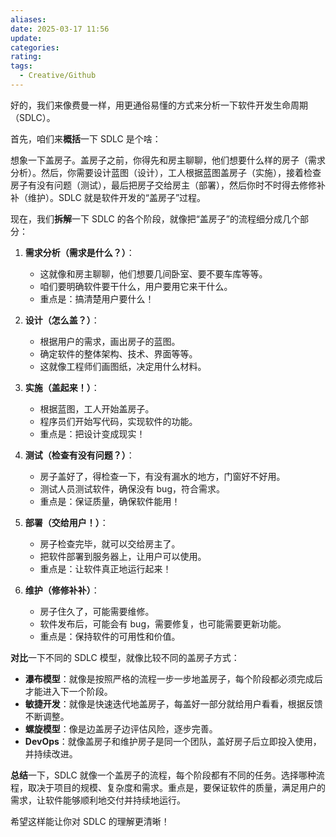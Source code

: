 ```yaml
---
aliases: 
date: 2025-03-17 11:56
update: 
categories: 
rating: 
tags:
  - Creative/Github
---
```

好的，我们来像费曼一样，用更通俗易懂的方式来分析一下软件开发生命周期（SDLC）。

首先，咱们来**概括**一下 SDLC 是个啥：

想象一下盖房子。盖房子之前，你得先和房主聊聊，他们想要什么样的房子（需求分析）。然后，你需要设计蓝图（设计），工人根据蓝图盖房子（实施），接着检查房子有没有问题（测试），最后把房子交给房主（部署），然后你时不时得去修修补补（维护）。SDLC 就是软件开发的“盖房子”过程。

现在，我们**拆解**一下 SDLC 的各个阶段，就像把“盖房子”的流程细分成几个部分：

1.  **需求分析（需求是什么？）**：
    *   这就像和房主聊聊，他们想要几间卧室、要不要车库等等。
    *   咱们要明确软件要干什么，用户要用它来干什么。
    *   重点是：搞清楚用户要什么！

2.  **设计（怎么盖？）**：
    *   根据用户的需求，画出房子的蓝图。
    *   确定软件的整体架构、技术、界面等等。
    *   这就像工程师们画图纸，决定用什么材料。

3.  **实施（盖起来！）**：
    *   根据蓝图，工人开始盖房子。
    *   程序员们开始写代码，实现软件的功能。
    *   重点是：把设计变成现实！

4.  **测试（检查有没有问题？）**：
    *   房子盖好了，得检查一下，有没有漏水的地方，门窗好不好用。
    *   测试人员测试软件，确保没有 bug，符合需求。
    *   重点是：保证质量，确保软件能用！

5.  **部署（交给用户！）**：
    *   房子检查完毕，就可以交给房主了。
    *   把软件部署到服务器上，让用户可以使用。
    *   重点是：让软件真正地运行起来！

6.  **维护（修修补补）**：
    *   房子住久了，可能需要维修。
    *   软件发布后，可能会有 bug，需要修复，也可能需要更新功能。
    *   重点是：保持软件的可用性和价值。

**对比**一下不同的 SDLC 模型，就像比较不同的盖房子方式：

*   **瀑布模型**：就像是按照严格的流程一步一步地盖房子，每个阶段都必须完成后才能进入下一个阶段。
*   **敏捷开发**：就像是快速迭代地盖房子，每盖好一部分就给用户看看，根据反馈不断调整。
*   **螺旋模型**：像是边盖房子边评估风险，逐步完善。
*   **DevOps**：就像盖房子和维护房子是同一个团队，盖好房子后立即投入使用，并持续改进。

**总结**一下，SDLC 就像一个盖房子的流程，每个阶段都有不同的任务。选择哪种流程，取决于项目的规模、复杂度和需求。重点是，要保证软件的质量，满足用户的需求，让软件能够顺利地交付并持续地运行。

希望这样能让你对 SDLC 的理解更清晰！
